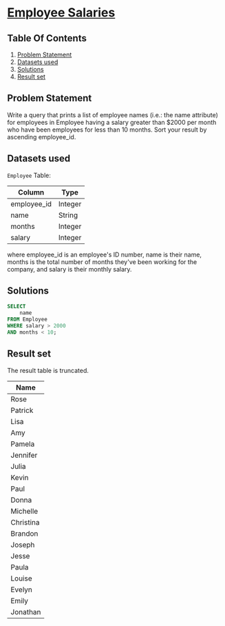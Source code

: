 # [Employee Salaries](https://www.hackerrank.com/challenges/salary-of-employees/)

## Table Of Contents
1. [Problem Statement]()
2. [Datasets used]()
3. [Solutions]()
4. [Result set]()

## Problem Statement

Write a query that prints a list of employee names (i.e.: the name attribute) for employees in Employee having a salary greater than $2000 per month who have been employees for less than 10 months. Sort your result by ascending employee_id.

## Datasets used

```Employee``` Table:

| Column      | Type    |
|-------------|---------|
| employee_id | Integer |
| name        | String  |
| months      | Integer |
| salary      | Integer |

where employee_id is an employee's ID number, name is their name, months is the total number of months they've been working for the company, and salary is their monthly salary.

## Solutions

```sql
SELECT 
    name
FROM Employee
WHERE salary > 2000 
AND months < 10;
```

## Result set

The result table is truncated.

| Name      |
|-----------|
| Rose      |
| Patrick   |
| Lisa      |
| Amy       |
| Pamela    |
| Jennifer  |
| Julia     |
| Kevin     |
| Paul      |
| Donna     |
| Michelle  |
| Christina |
| Brandon   |
| Joseph    |
| Jesse     |
| Paula     |
| Louise    |
| Evelyn    |
| Emily     |
| Jonathan  |